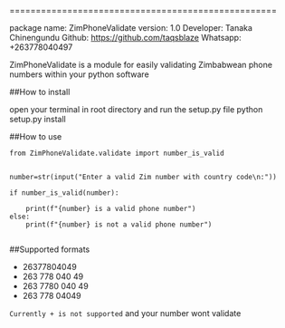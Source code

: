 ===================================================

package name: ZimPhoneValidate
version: 1.0
Developer: Tanaka Chinengundu
Github: https://github.com/taqsblaze
Whatsapp: +263778040497


ZimPhoneValidate is a module for easily validating
Zimbabwean phone numbers within your python software

##How to install

open your terminal in root directory and run the setup.py file
python setup.py install

##How to use

```
from ZimPhoneValidate.validate import number_is_valid


number=str(input("Enter a valid Zim number with country code\n:"))

if number_is_valid(number):
	
	print(f"{number} is a valid phone number")
else:
	print(f"{number} is not a valid phone number")
	
```

##Supported formats

- 26377804049
- 263 778 040 49
- 263 7780 040 49
- 263 778 04049

```Currently + is not supported``` and your number wont validate
 
